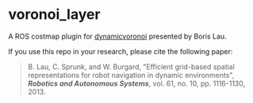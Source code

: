 # voronoi_layer

A ROS costmap plugin for [dynamicvoronoi](http://www2.informatik.uni-freiburg.de/~lau/dynamicvoronoi/) presented by Boris Lau.

If you use this repo in your research, please cite the following paper:

> B. Lau, C. Sprunk, and W. Burgard, "Efficient grid-based spatial representations for robot navigation in dynamic environments", ***Robotics and Autonomous Systems***, vol. 61, no. 10, pp. 1116-1130, 2013.
